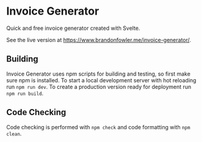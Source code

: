 # Invoice Generator

Quick and free invoice generator created with Svelte.

See the live version at <https://www.brandonfowler.me/invoice-generator/>.

## Building

Invoice Generator uses npm scripts for building and testing, so first make sure npm is installed. To start a local development server with hot reloading run `npm run dev`. To create a production version ready for deployment run `npm run build`.

## Code Checking

Code checking is performed with `npm check` and code formatting with `npm clean`.
